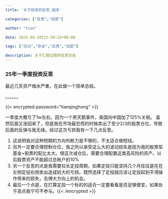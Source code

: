 ```yaml
---
title: '关于投资的反思_副本'

categories: ["反思","加密"]

author: "tian"

date: 2025-04-10T22:59:32+08:00

tags: ["日记","杂谈","反思","加密"]

description: 关于汇报过程的反思总结
---
```

### 25年一季度投资反思

最近几天资产缩水严重，在此做一个简单总结。

。。。。。。

{{< encrypted password="tianqinghong" >}}

一季度大概亏了1w左右。因为一个黑天鹅事件，美国向中国加了125%关税。  虽然后面又涨回来了，但是我在市场最恐慌的时候卖出了至少2/3的股票仓位，导致后面的反弹与我无缘。经过这次亏损我有一下几点反思。

1. 这说明我对这种短期的方向判断力是不够的，不太适合做短线。
2. 另外一定要合理控制仓位，我之所以承受这么大的波动损失是因为我的股票型基金+股票的配比太大。借这次减仓后，需要合理配置这类高风险的资产。以后股票资产不能超过总账户的10%
3. 另一个反思的点是我需要拉长定投周期，如果定投只能坚持几个月往往是在在左侧定投右侧卖出造成较大的亏损。既然选择了定投就应该让定投起到平滑操作带来的损失，去博大方向上的机会。
4. 最后一个点是，在打算定投一个标的的适合一定要看看是否足够便宜，如果处于高点我宁可不参与。{{< /encrypted >}}
